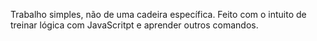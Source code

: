 Trabalho simples, não de uma cadeira específica. Feito com o intuito de treinar lógica com JavaScritpt e aprender outros comandos.
